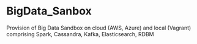 # BigData_Sanbox
Provision of Big Data Sandbox on cloud (AWS, Azure) and local (Vagrant) comprising Spark, Cassandra, Kafka, Elasticsearch, RDBM
